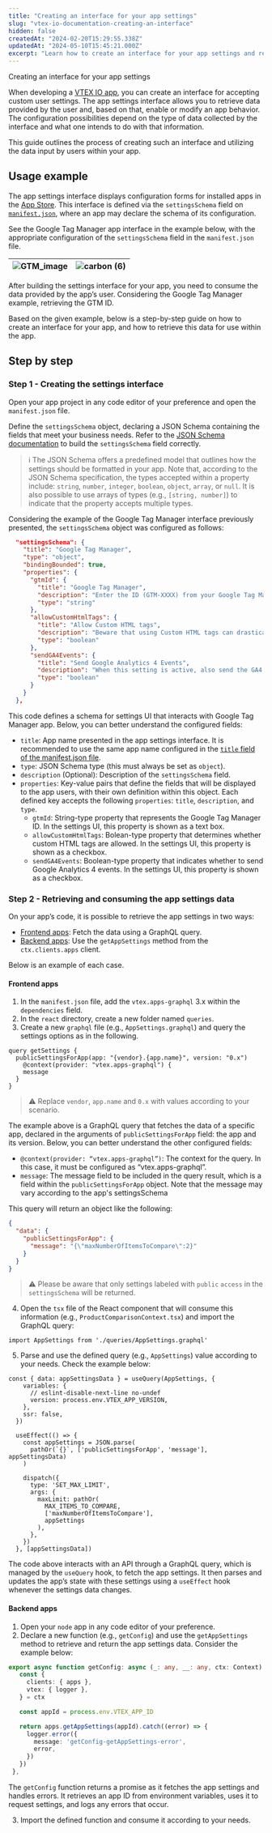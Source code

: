 ```yaml
---
title: "Creating an interface for your app settings"
slug: "vtex-io-documentation-creating-an-interface"
hidden: false
createdAt: "2024-02-20T15:29:55.338Z"
updatedAt: "2024-05-10T15:45:21.000Z"
excerpt: "Learn how to create an interface for your app settings and retrieve its data."
---
```


Creating an interface for your app settings

When developing a [VTEX IO app](https://developers.vtex.com/docs/guides/vtex-io-documentation-what-is-a-vtex-app), you can create an interface for accepting custom user settings. The app settings interface allows you to retrieve data provided by the user and, based on that, enable or modify an app behavior. The configuration possibilities depend on the type of data collected by the interface and what one intends to do with that information.

This guide outlines the process of creating such an interface and utilizing the data input by users within your app.

## Usage example

The app settings interface displays configuration forms for installed apps in the [App Store](https://help.vtex.com/en/tracks/extensions-hub--AW7klkYMh557y5IUOgzco/2LDRvGujYsumxi7IlE7CEJ). This interface is defined via the `settingsSchema` field on [`manifest.json`](https://developers.vtex.com/docs/guides/vtex-io-documentation-manifest), where an app may declare the schema of its configuration.

See the Google Tag Manager app interface in the example below, with the appropriate configuration of the `settingsSchema` field in the `manifest.json` file.

![GTM_image](https://github.com/vtexdocs/dev-portal-content/assets/112641072/d916b8da-0039-4364-b21e-a8cf8ba629dd) | ![carbon (6)](https://github.com/vtexdocs/dev-portal-content/assets/112641072/db87ac7e-7e36-4656-8ddb-b7735b5b92f4)
:--- | ---:

After building the settings interface for your app, you need to consume the data provided by the app’s user. Considering the Google Tag Manager example, retrieving the GTM ID.

Based on the given example, below is a step-by-step guide on how to create an interface for your app, and how to retrieve this data for use within the app.

## Step by step

### Step 1 - Creating the settings interface

Open your app project in any code editor of your preference and open the `manifest.json` file.

Define the `settingsSchema` object, declaring a JSON Schema containing the fields that meet your business needs. Refer to the [JSON Schema documentation](http://json-schema.org/understanding-json-schema/) to build the `settingsSchema` field correctly.

> ℹ️ The JSON Schema offers a predefined model that outlines how the settings should be formatted in your app. Note that, according to the JSON Schema specification, the types accepted within a property include: `string`, `number`, `integer`, `boolean`, `object`, `array`, or `null`. It is also possible to use arrays of types (e.g., `[string, number]`) to indicate that the property accepts multiple types.

Considering the example of the Google Tag Manager interface previously presented, the `settingsSchema` object was configured as follows:

```json
  "settingsSchema": {
    "title": "Google Tag Manager",
    "type": "object",
    "bindingBounded": true,
    "properties": {
      "gtmId": {
        "title": "Google Tag Manager",
        "description": "Enter the ID (GTM-XXXX) from your Google Tag Manager",
        "type": "string"
      },
      "allowCustomHtmlTags": {
        "title": "Allow Custom HTML tags",
        "description": "Beware that using Custom HTML tags can drastically impact the store's performance",
        "type": "boolean"
      },
      "sendGA4Events": {
        "title": "Send Google Analytics 4 Events",
        "description": "When this setting is active, also send the GA4 version of the events",
        "type": "boolean"
      }
    }
  },
```

This code defines a schema for settings UI that interacts with Google Tag Manager app. Below, you can better understand the configured fields:

- `title`: App name presented in the app settings interface. It is recommended to use the same app name configured in the [`title` field of the manifest.json file](https://developers.vtex.com/docs/guides/vtex-io-documentation-manifest#title).
- `type`: JSON Schema type (this must always be set as `object`).
- `description` (Optional): Description of the `settingsSchema` field.
- `properties`: Key-value pairs that define the fields that will be displayed to the app users, with their own definition within this object. Each defined key accepts the following `properties`: `title`, `description`, and `type`.
    - `gtmId`: String-type property that represents the Google Tag Manager ID. In the settings UI, this property is shown as a text box.
    - `allowCustomHtmlTags`: Bolean-type property that determines whether custom HTML tags are allowed. In the settings UI, this property is shown as a checkbox.
    - `sendGA4Events`: Boolean-type property that indicates whether to send Google Analytics 4 events. In the settings UI, this property is shown as a checkbox.

### Step 2 - Retrieving and consuming the app settings data

On your app’s code, it is possible to retrieve the app settings in two ways:

- [Frontend apps](#frontend-apps): Fetch the data using a GraphQL query.
- [Backend apps](#backend-apps): Use the `getAppSettings` method from the `ctx.clients.apps` client.

Below is an example of each case.

#### Frontend apps

1. In the `manifest.json` file, add the `vtex.apps-graphql` 3.x within the `dependencies` field.
2. In the `react` directory, create a new folder named `queries`.
3. Create a new `graphql` file (e.g., `AppSettings.graphql`) and query the settings options as in the following.

```gql
query getSettings {
  publicSettingsForApp(app: "{vendor}.{app.name}", version: "0.x")
    @context(provider: "vtex.apps-graphql") {
    message
  }
}
```

>⚠ Replace `vendor`, `app.name` and `0.x` with values according to your scenario.

The example above is a GraphQL query that fetches the data of a specific app, declared in the arguments of `publicSettingsForApp` field: the app and its version. Below, you can better understand the other configured fields:

- `@context(provider: “vtex.apps-graphql”)`: The context for the query. In this case, it must be configured as “vtex.apps-graphql”.
- `message`: The message field to be included in the query result, which is a field within the `publicSettingsForApp` object. Note that the message may vary according to the app's settingsSchema

This query will return an object like the following:

```json
{
  "data": {
    "publicSettingsForApp": {
      "message": "{\"maxNumberOfItemsToCompare\":2}"
    }
  }
}
```

>⚠ Please be aware that only settings labeled with `public` `access` in the `settingsSchema` will be returned.

4. Open the `tsx` file of the React component that will consume this information (e.g., `ProductComparisonContext.tsx`) and import the GraphQL query:

```
import AppSettings from './queries/AppSettings.graphql'
```

5. Parse and use the defined query (e.g., `AppSettings`) value according to your needs. Check the example below:

```tsx
const { data: appSettingsData } = useQuery(AppSettings, {
    variables: {
      // eslint-disable-next-line no-undef
      version: process.env.VTEX_APP_VERSION,
    },
    ssr: false,
  })

  useEffect(() => {
    const appSettings = JSON.parse(
      pathOr(`{}`, ['publicSettingsForApp', 'message'], appSettingsData)
    )

    dispatch({
      type: 'SET_MAX_LIMIT',
      args: {
        maxLimit: pathOr(
          MAX_ITEMS_TO_COMPARE,
          ['maxNumberOfItemsToCompare'],
          appSettings
        ),
      },
    })
  }, [appSettingsData])
```

The code above interacts with an API through a GraphQL query, which is managed by the `useQuery` hook, to fetch the app settings. It then parses and updates the app’s state with these settings using a `useEffect` hook whenever the settings data changes.

#### Backend apps

1. Open your `node` app in any code editor of your preference.
2. Declare a new function (e.g., `getConfig`) and use the `getAppSettings` method to retrieve and return the app settings data. Consider the example below:

```ts
export async function getConfig: async (_: any, __: any, ctx: Context) => {
   const {
     clients: { apps },
     vtex: { logger },
   } = ctx

   const appId = process.env.VTEX_APP_ID

   return apps.getAppSettings(appId).catch((error) => {
     logger.error({
       message: 'getConfig-getAppSettings-error',
       error,
     })
   })
 },
```

The `getConfig` function returns a promise as it fetches the app settings and handles errors. It retrieves an app ID from environment variables, uses it to request settings, and logs any errors that occur.

3. Import the defined function and consume it according to your needs.
